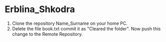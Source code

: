 # Erblina_Shkodra
1. Clone the repository Name_Surname on your home PC.
2. Delete the file book.txt commit it as "Cleared the folder". Now push this change to the Remote Repository.
